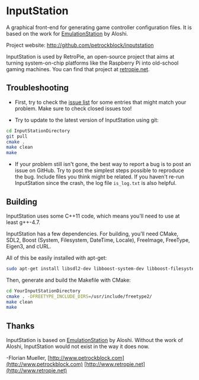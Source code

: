 # InputStation

A graphical front-end for generating game controller configuration files. It is based on the work for [EmulationStation](https://www.github.com/aloshi/EmulationStation) by Aloshi.

Project website: http://github.com/petrockblock/inputstation

InputStation is used by RetroPie, an open-source project that aims at turning system-on-chip platforms like the Raspberry Pi into old-school gaming machines. You can find that project at [retropie.net](http://retropie.net).


## Troubleshooting

- First, try to check the [issue list](https://github.com/petrockblog/InputStation/issues?state=open) for some entries that might match your problem.  Make sure to check closed issues too!

- Try to update to the latest version of InputStation using git:
```bash
cd InputStationDirectory
git pull
cmake .
make clean
make
```

- If your problem still isn't gone, the best way to report a bug is to post an issue on GitHub. Try to post the simplest steps possible to reproduce the bug. Include files you think might be related. If you haven't re-run InputStation since the crash, the log file `is_log.txt` is also helpful.

## Building

InputStation uses some C++11 code, which means you'll need to use at least g++-4.7.

InputStation has a few dependencies. For building, you'll need CMake, SDL2, Boost (System, Filesystem, DateTime, Locale), FreeImage, FreeType, Eigen3, and cURL.

All of this be easily installed with apt-get:
```bash
sudo apt-get install libsdl2-dev libboost-system-dev libboost-filesystem-dev libboost-date-time-dev libboost-locale-dev libfreeimage-dev libfreetype6-dev libeigen3-dev libcurl4-openssl-dev libasound2-dev libgl1-mesa-dev build-essential cmake fonts-droid
```

Then, generate and build the Makefile with CMake:
```bash
cd YourInputStationDirectory
cmake . -DFREETYPE_INCLUDE_DIRS=/usr/include/freetype2/
make clean
make
```


## Thanks

InputStation is based on [EmulationStation](http://www.emulationstation.org) by Aloshi. Without the work of Aloshi, InputStation would not exist in the way it does now.


-Florian Mueller,
[http://www.petrockblock.com](http://www.petrockblock.com)
[http://www.retropie.net](http://www.retropie.net)
